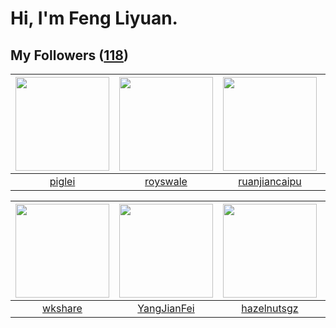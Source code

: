 # Hi, I'm Feng Liyuan.

## My Followers ([118](https://github.com/SunRunAway?tab=followers))

| <img src="https://avatars.githubusercontent.com/u/731266?v=4" width="150" height="150" /> | <img src="https://avatars.githubusercontent.com/u/26373840?v=4" width="150" height="150" /> | <img src="https://avatars.githubusercontent.com/u/31336171?v=4" width="150" height="150" /> | <img src="https://avatars.githubusercontent.com/u/37468107?v=4" width="150" height="150" /> |
| :---------------------------------------------------------------------------------------: | :-----------------------------------------------------------------------------------------: | :-----------------------------------------------------------------------------------------: | :-----------------------------------------------------------------------------------------: |
|                            [piglei](https://github.com/piglei)                            |                           [royswale](https://github.com/royswale)                           |                      [ruanjiancaipu](https://github.com/ruanjiancaipu)                      |                        [QueenieLLIU](https://github.com/QueenieLLIU)                        |

| <img src="https://avatars.githubusercontent.com/u/2918384?v=4" width="150" height="150" /> | <img src="https://avatars.githubusercontent.com/u/16703333?v=4" width="150" height="150" /> | <img src="https://avatars.githubusercontent.com/u/24202964?v=4" width="150" height="150" /> | <img src="https://avatars.githubusercontent.com/u/13307594?v=4" width="150" height="150" /> |
| :----------------------------------------------------------------------------------------: | :-----------------------------------------------------------------------------------------: | :-----------------------------------------------------------------------------------------: | :-----------------------------------------------------------------------------------------: |
|                            [wkshare](https://github.com/wkshare)                           |                        [YangJianFei](https://github.com/YangJianFei)                        |                        [hazelnutsgz](https://github.com/hazelnutsgz)                        |                            [fxrcode](https://github.com/fxrcode)                            |